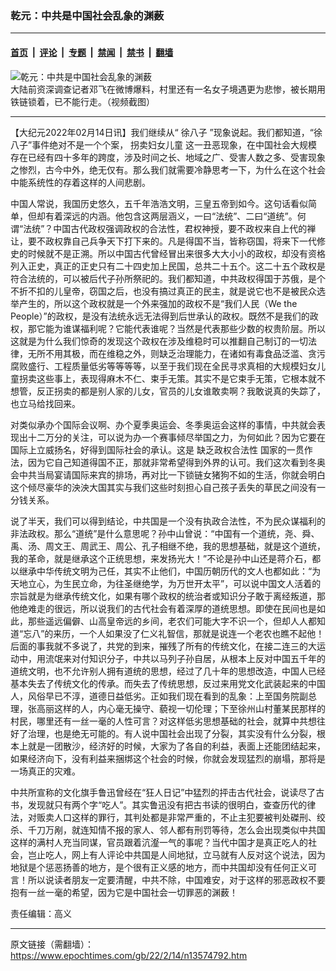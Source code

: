 ### 乾元：中共是中国社会乱象的渊薮

---

#### [首页](../../../..?n13574792) &nbsp;|&nbsp; [评论](../../../../../epoch-comment?n13574792) &nbsp;|&nbsp; [专题](../../../../../epoch-special?n13574792) &nbsp;|&nbsp; [禁闻](../../../../../epoch-news?n13574792) &nbsp;|&nbsp; [禁书](../../../../../books?n13574792) &nbsp;|&nbsp; [翻墙](https://github.com/gfw-breaker/nogfw/blob/master/README.md?n13574792)


<div><img alt="乾元：中共是中国社会乱象的渊薮" class="attachment-djy_600_400 size-djy_600_400 wp-post-image" src="https://i.epochtimes.com/assets/uploads/2022/02/id13548416-5cebdc617f1623e64c0466e80bbedd91.jpg"/>
<div class="caption">
 大陆前资深调查记者邓飞在微博爆料，村里还有一名女子境遇更为悲惨，被长期用铁链锁着，已不能行走。（视频截图）
</div></div><hr/><div class="post_content" id="artbody" itemprop="articleBody">
 <!-- article content begin -->
 <p>
  【大纪元2022年02月14日讯】我们继续从“
  <ok href="https://www.epochtimes.com/gb/tag/%E5%BE%90%E5%85%AB%E5%AD%90.html">
   徐八子
  </ok>
  ”现象说起。我们都知道，“徐八子”事件绝对不是一个个案，
  <ok href="https://www.epochtimes.com/gb/tag/%E6%8B%90%E5%8D%96%E5%A6%87%E5%A5%B3%E5%84%BF%E7%AB%A5.html">
   拐卖妇女儿童
  </ok>
  这一丑恶现象，在中国社会大规模存在已经有四十多年的跨度，涉及时间之长、地域之广、受害人数之多、受害现象之惨烈，古今中外，绝无仅有。那么我们就需要冷静思考一下，为什么在这个社会中能系统性的存着这样的人间悲剧。
 </p>
 <p>
  中国人常说，我国历史悠久，五千年浩浩文明，三皇五帝到如今。这句话看似简单，但却有着深远的内涵。他包含这两层涵义，一曰“法统”、二曰“道统”。何谓“法统”？中国古代政权强调政权的合法性，君权神授，要不政权来自上代的禅让，要不政权靠自己兵争天下打下来的。凡是得国不当，皆称窃国，将来下一代修史的时候就不是正溯。所以中国古代曾经冒出来很多大大小小的政权，却没有资格列入正史，真正的正史只有二十四史加上民国，总共二十五个。这二十五个政权是符合法统的，可以被后代子孙所祭祀的。我们都知道，中共政权得国于苏俄，是个不折不扣的儿皇帝，窃国之后，也没有搞过真正的民主，就是说它也不是被民众选举产生的，所以这个政权就是一个外来强加的政权不是“我们人民（We the People）”的政权，是没有法统永远无法得到后世承认的政权。既然不是我们的政权，那它能为谁谋福利呢？它能代表谁呢？当然是代表那些少数的权贵阶层。所以这就是为什么我们惊奇的发现这个政权在涉及维稳时可以推翻自己制订的一切法律，无所不用其极，而在维稳之外，则缺乏治理能力，在诸如有毒食品泛滥、贪污腐败盛行、工程质量低劣等等等等，以至于我们现在全民寻求真相的大规模妇女儿童拐卖这些事上，表现得麻木不仁、束手无策。其实不是它束手无策，它根本就不想管，反正拐卖的都是别人家的儿女，官员的儿女谁敢卖啊？我敢说真的失踪了，也立马给找回来。
 </p>
 <p>
  对类似承办个国际会议啊、办个夏季奥运会、冬季奥运会这样的事情，中共就会表现出十二万分的关注，可以说为办一个赛事倾尽举国之力，为何如此？因为它要在国际上立威扬名，好得到国际社会的承认。这是
  <ok href="https://www.epochtimes.com/gb/tag/%E7%BC%BA%E4%B9%8F%E6%94%BF%E6%9D%83%E5%90%88%E6%B3%95%E6%80%A7.html">
   缺乏政权合法性
  </ok>
  国家的一贯作法，因为它自己知道得国不正，那就非常希望得到外界的认可。我们这次看到冬奥会中共当局宴请国际来宾的排场，再对比一下锁链女猪狗不如的生活，你就会明白这个倾尽豪华的泱泱大国其实与我们这些时刻担心自己孩子丢失的草民之间没有一分钱关系。
 </p>
 <p>
  说了半天，我们可以得到结论，中共国是一个没有执政合法性，不为民众谋福利的非法政权。那么“道统”是什么意思呢？孙中山曾说：“中国有一个道统，尧、舜、禹、汤、周文王、周武王、周公、孔子相继不绝，我的思想基础，就是这个道统，我的革命，就是继承这个正统思想，来发扬光大！”不论是孙中山还是蒋介石，都以继承中华传统文明为己任，其实不止他们，中国历朝历代的文人也都如此：“为天地立心，为生民立命，为往圣继绝学，为万世开太平”，可以说中国文人活着的宗旨就是为继承传统文化，如果有哪个政权的统治者或知识分子敢于离经叛道，那他绝难走的很远，所以说我们的古代社会有着深厚的道统思想。即使在民间也是如此，那些遥远偏僻、山高皇帝远的乡间，老农们可能大字不识一个，但却人人都知道“忘八”的来历，一个人如果没了仁义礼智信，那就是说连一个老农也瞧不起他！后面的事我就不多说了，共党的到来，摧残了所有的传统文化，在接二连三的大运动中，用流氓来对付知识分子，中共以马列子孙自居，从根本上反对中国五千年的道统文明，也不允许别人拥有道统的思想，经过了几十年的思想改造，中国人已经基本失去了传统文化的传承。而失去了传统思想，反过来用党文化武装起来的中国人，风俗早已不淳，道德日益低劣。正如我们现在看到的乱象：上至国务院副总理，张高丽这样的人，内心毫无操守、藐视一切伦理；下至徐州山村董某民那样的村民，哪里还有一丝一毫的人性可言？对这样低劣思想基础的社会，就算中共想往好了治理，也是绝无可能的。有人说中国社会出现了分裂，其实没有什么分裂，根本上就是一团散沙，经济好的时候，大家为了各自的利益，表面上还能团结起来，如果经济向下，没有利益来捆绑这个社会的时候，你就会发现猛烈的崩塌，那将是一场真正的灾难。
 </p>
 <p>
  中共所宣称的文化旗手鲁迅曾经在“狂人日记”中猛烈的抨击古代社会，说读尽了古书，发现就只有两个字“吃人”。其实鲁迅没有把古书读的很明白，查查历代的律法，对贩卖人口这样的罪行，其判处都是非常严重的，不止主犯要被判处磔刑、绞杀、千刀万剐，就连知情不报的家人、邻人都有刑罚等待，怎么会出现类似中共国这样的满村人充当同谋，官员跟着沆瀣一气的事呢？当代中国才是真正吃人的社会，岂止吃人，网上有人评论中共国是人间地狱，立马就有人反对这个说法，因为地狱是个惩恶扬善的地方，是个很有正义感的地方，而中共国却没有任何正义可言！所以说读者朋友一定要清醒，中共不除，中国难安，对于这样的邪恶政权不要抱有一丝一毫的希望，因为它是中国社会一切罪恶的渊薮！
 </p>
 <p>
  责任编辑：高义
 </p>
 <!-- article content end -->
 <div id="below_article_ad">
 </div>
</div>


---

原文链接（需翻墙）：https://www.epochtimes.com/gb/22/2/14/n13574792.htm
